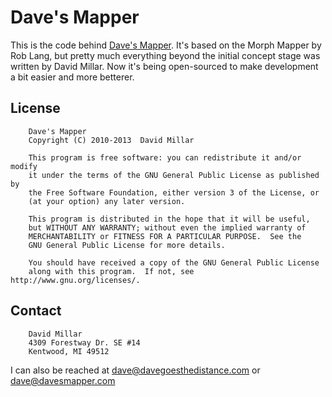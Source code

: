 Dave's Mapper
=============

This is the code behind [Dave's Mapper](http://davesmapper.com). It's based on the Morph Mapper by Rob Lang, but pretty much everything beyond the initial concept stage was written by David Millar. Now it's being open-sourced to make development a bit easier and more betterer.

License
-------

		Dave's Mapper
		Copyright (C) 2010-2013  David Millar

		This program is free software: you can redistribute it and/or modify
		it under the terms of the GNU General Public License as published by
		the Free Software Foundation, either version 3 of the License, or
		(at your option) any later version.

		This program is distributed in the hope that it will be useful,
		but WITHOUT ANY WARRANTY; without even the implied warranty of
		MERCHANTABILITY or FITNESS FOR A PARTICULAR PURPOSE.  See the
		GNU General Public License for more details.

		You should have received a copy of the GNU General Public License
		along with this program.  If not, see http://www.gnu.org/licenses/.
		
Contact
-------

		David Millar
		4309 Forestway Dr. SE #14
		Kentwood, MI 49512

I can also be reached at dave@davegoesthedistance.com or dave@davesmapper.com